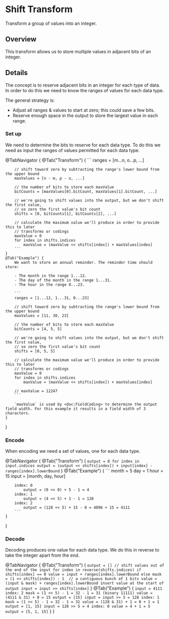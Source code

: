 # Shift Transform

Transform a group of values into an integer.

## Overview

This transform allows us to store multiple values in adjacent bits of an integer.

## Details

The concept is to reserve adjacent bits in an integer for each type of data. In order to do this we need to know the ranges of values for each data type.

The general strategy is:

- Adjust all ranges & values to start at zero; this could save a few bits.
- Reserve enough space in the output to store the largest value in each range.

### Set up

We need to determine the bits to reserve for each data type. To do this we need as input
the ranges of values permitted for each data type.

@TabNavigator {
    @Tab("Transform") {
        ```
        ranges = [m...n, o...p, ...]
        
        // shift toward zero by subtracting the range's lower bound from the upper bound
        maxValues = [n - m, p - o, ...]
        
        // the number of bits to store each maxValue
        bitCounts = [maxValues[0].bitCount, maxValues[1].bitCount, ...]
        
        // we're going to shift values into the output, but we don't shift the first value, 
        // so zero the first value's bit count
        shifts = [0, bitCounts[1], bitCounts[2], ...]
        
        // calculate the maximum value we'll produce in order to provide this to later
        // transforms or codings
        maxValue = 0
        for index in shifts.indices
            maxValue = (maxValue << shifts[index]) + maxValues[index]
        ```
    }
    @Tab("Example") {
        We want to store an annual reminder. The reminder time should store:

        - The month in the range 1...12.
        - The day of the month in the range 1...31.
        - The hour in the range 0...23.

        ```
        ranges = [1...12, 1...31, 0...23]
        
        // shift toward zero by subtracting the range's lower bound from the upper bound
        maxValues = [11, 30, 23]
        
        // the number of bits to store each maxValue
        bitCounts = [4, 5, 5]
        
        // we're going to shift values into the output, but we don't shift the first value, 
        // so zero the first value's bit count
        shifts = [0, 5, 5]
        
        // calculate the maximum value we'll produce in order to provide this to later
        // transforms or codings
        maxValue = 0
        for index in shifts.indices
            maxValue = (maxValue << shifts[index]) + maxValues[index]
            
        // maxValue = 12247
        ```
        
        `maxValue` is used by <doc:FieldCoding> to determine the output field width. For this example it results in a field width of 3 characters.
    }
}

### Encode

When encoding we need a set of values, one for each data type.

@TabNavigator {
    @Tab("Transform") {
        ```
        output = 0
        for index in input.indices
            output = (output << shifts[index]) + input[index] - ranges[index].lowerBound
        ```
    }
    @Tab("Example") {
        ```
        month = 5
        day = 1
        hour = 15
        input = [month, day, hour]

        index: 0
            output = (0 << 0) + 5 - 1 = 4
        index: 1
            output = (4 << 5) + 1 - 1 = 128
        index: 2
            output = (128 << 5) + 15 - 0 = 4096 + 15 = 4111
        ```
    }
}

### Decode

Decoding produces one value for each data type. We do this in reverse to take the integer apart from the end.

@TabNavigator {
    @Tab("Transform") {
        ```
        output = []
        // shift values out of the end of the input
        for index in reverse(shifts.indices)
            if shifts[index] == 0
                value = input + ranges[index].lowerBound
            else
                mask = (1 << shifts[index]) - 1  // a contiguous bunch of 1 bits
                value = (input & mask) + ranges[index].lowerBound
            insert value at the start of output
            input = input >> shifts[index]
        ```
    }
    @Tab("Example") {
        ```
        input = 4111
        index: 2
            mask = (1 << 5) - 1 = 32 - 1 = 31 (binary 11111)
            value = (4111 & 31) + 0 = 15
            output = [15]
            input = input >> 5 = 128
        index: 1
            mask = (1 << 5) - 1 = 32 - 1 = 31
            value = (128 & 31) + 1 = 0 + 1 = 1
            output = [1, 15]
            input = 128 >> 5 = 4
        index: 0
            value = 4 + 1 = 5
            output = [5, 1, 15]
        ```
    }
}
